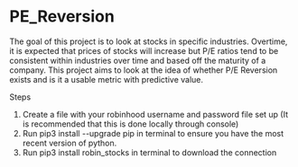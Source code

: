 # PE_Reversion

The goal of this project is to look at stocks in specific industries. Overtime, it is expected that prices of stocks will increase but P/E ratios tend to be consistent within industries over time and based off the maturity of a company. This project aims to look at the idea of whether P/E Reversion exists and is it a usable metric with predictive value.


Steps
1. Create a file with your robinhood username and password file set up (It is recommended that this is done locally through console)
2. Run pip3 install --upgrade pip in terminal to ensure you have the most recent version of python.
3. Run pip3 install robin_stocks in terminal to download the connection
